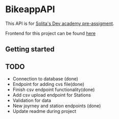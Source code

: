 # **BikeappAPI**

This API is for [Solita's Dev academy pre-assigment](https://github.com/solita/dev-academy-2023-exercise).

Frontend for this project can be found [here](https://github.com/SSuopanki/Bikeapp)

## **Getting started**

## **TODO**
- Connection to database (done)
- Endpoint for adding cvs file(done)
- Finish csv endpoint functionality(done)
- Add csv upload endpoint for Stations
- Validation for data
- New joyrney and station endpoints (done)
- Update readme during project
